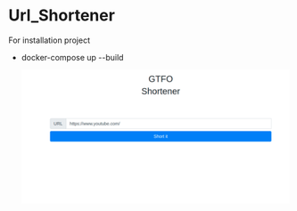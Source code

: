 # Url_Shortener

For installation project
- docker-compose up --build
  
  
  
  
  ![plot](main.png)
